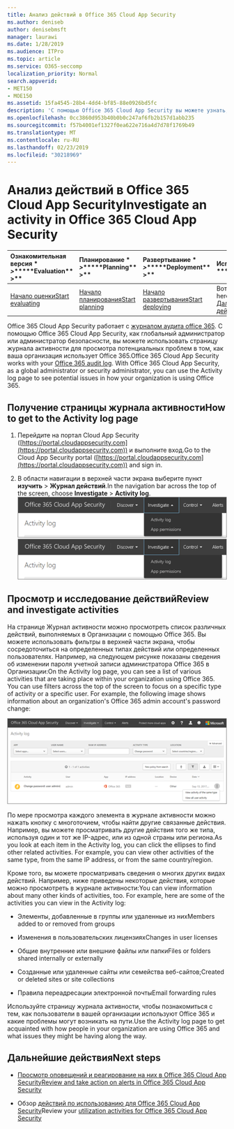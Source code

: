 ```yaml
---
title: Анализ действий в Office 365 Cloud App Security
ms.author: deniseb
author: denisebmsft
manager: laurawi
ms.date: 1/28/2019
ms.audience: ITPro
ms.topic: article
ms.service: O365-seccomp
localization_priority: Normal
search.appverid:
- MET150
- MOE150
ms.assetid: 15fa4545-28b4-4dd4-bf85-88e0926bd5fc
description: 'С помощью Office 365 Cloud App Security вы можете узнать, что происходит в вашей среде Office 365, проанализировать и изучить действия и учетные записи. '
ms.openlocfilehash: 0cc3860d953b40b0b0c247af6fb2b157d1abb235
ms.sourcegitcommit: f57b4001ef1327f0ea622e716a4d7d78f1769b49
ms.translationtype: MT
ms.contentlocale: ru-RU
ms.lasthandoff: 02/23/2019
ms.locfileid: "30218969"
---
```

# <a name="investigate-an-activity-in-office-365-cloud-app-security"></a><span data-ttu-id="6c676-103">Анализ действий в Office 365 Cloud App Security</span><span class="sxs-lookup"><span data-stu-id="6c676-103">Investigate an activity in Office 365 Cloud App Security</span></span>
  
|<span data-ttu-id="6c676-104">Ознакомительная версия \* *\>*\*</span><span class="sxs-lookup"><span data-stu-id="6c676-104">\*\*\*\*Evaluation\*\* \>\*\*</span></span>|<span data-ttu-id="6c676-105">Планирование \* *\>*\*</span><span class="sxs-lookup"><span data-stu-id="6c676-105">\*\*\*\*Planning\*\* \>\*\*</span></span>|<span data-ttu-id="6c676-106">Развертывание \* *\>*\*</span><span class="sxs-lookup"><span data-stu-id="6c676-106">\*\*\*\*Deployment\*\* \>\*\*</span></span>|<span data-ttu-id="6c676-107">Использование \* \* \* \*</span><span class="sxs-lookup"><span data-stu-id="6c676-107">\*\*\*\*Utilization\*\*\*\*</span></span>|
|:-----|:-----|:-----|:-----|
|[<span data-ttu-id="6c676-108">Начало оценки</span><span class="sxs-lookup"><span data-stu-id="6c676-108">Start evaluating</span></span>](office-365-cas-overview.md) <br/> |[<span data-ttu-id="6c676-109">Начало планирования</span><span class="sxs-lookup"><span data-stu-id="6c676-109">Start planning</span></span>](get-ready-for-office-365-cas.md) <br/> |[<span data-ttu-id="6c676-110">Начало развертывания</span><span class="sxs-lookup"><span data-stu-id="6c676-110">Start deploying</span></span>](turn-on-office-365-cas.md) <br/> |<span data-ttu-id="6c676-111">Вот что вам!</span><span class="sxs-lookup"><span data-stu-id="6c676-111">You are here!</span></span>  <br/> [<span data-ttu-id="6c676-112">Дальнейшие действия</span><span class="sxs-lookup"><span data-stu-id="6c676-112">Next steps</span></span>](#next-steps) <br/> |
   
<span data-ttu-id="6c676-p101">Office 365 Cloud App Security работает с [журналом аудита office 365](detailed-properties-in-the-office-365-audit-log.md). С помощью Office 365 Cloud App Security, как глобальный администратор или администратор безопасности, вы можете использовать страницу журнала активности для просмотра потенциальных проблем в том, как ваша организация использует Office 365.</span><span class="sxs-lookup"><span data-stu-id="6c676-p101">Office 365 Cloud App Security works with your [Office 365 audit log](detailed-properties-in-the-office-365-audit-log.md). With Office 365 Cloud App Security, as a global administrator or security administrator, you can use the Activity log page to see potential issues in how your organization is using Office 365.</span></span>
  
## <a name="how-to-get-to-the-activity-log-page"></a><span data-ttu-id="6c676-115">Получение страницы журнала активности</span><span class="sxs-lookup"><span data-stu-id="6c676-115">How to get to the Activity log page</span></span>

1. <span data-ttu-id="6c676-116">Перейдите на портал Cloud App Security ([https://portal.cloudappsecurity.com](https://portal.cloudappsecurity.com)) и выполните вход.</span><span class="sxs-lookup"><span data-stu-id="6c676-116">Go to the Cloud App Security portal ([https://portal.cloudappsecurity.com](https://portal.cloudappsecurity.com)) and sign in.</span></span>
  
2. <span data-ttu-id="6c676-117">В области навигации в верхней части экрана выберите пункт **изучить** \> **Журнал действий**.</span><span class="sxs-lookup"><span data-stu-id="6c676-117">In the navigation bar across the top of the screen, choose **Investigate** \> **Activity log**.</span></span><br/><span data-ttu-id="6c676-118">![На портале Office 365 CAS нажмите кнопку исследовать.](media/8c7b87c9-71a6-4952-adb2-185e941ffe9a.png)</span><span class="sxs-lookup"><span data-stu-id="6c676-118">![In the O365 CAS portal, choose Investigate.](media/8c7b87c9-71a6-4952-adb2-185e941ffe9a.png)</span></span>
  
## <a name="review-and-investigate-activities"></a><span data-ttu-id="6c676-119">Просмотр и исследование действий</span><span class="sxs-lookup"><span data-stu-id="6c676-119">Review and investigate activities</span></span>

<span data-ttu-id="6c676-p102">На странице Журнал активности можно просмотреть список различных действий, выполняемых в Организации с помощью Office 365. Вы можете использовать фильтры в верхней части экрана, чтобы сосредоточиться на определенных типах действий или определенных пользователях. Например, на следующем рисунке показаны сведения об изменении пароля учетной записи администратора Office 365 в Организации:</span><span class="sxs-lookup"><span data-stu-id="6c676-p102">On the Activity log page, you can see a list of various activities that are taking place within your organization using Office 365. You can use filters across the top of the screen to focus on a specific type of activity or a specific user. For example, the following image shows information about an organization's Office 365 admin account's password change:</span></span>
  
![В Office 365 Cloud App Security выберите исследовать \> журнал активности.](media/5d54600c-59cd-4f33-b4f0-29b75c37baae.png)
  
<span data-ttu-id="6c676-p103">По мере просмотра каждого элемента в журнале активности можно нажать кнопку с многоточием, чтобы найти другие связанные действия. Например, вы можете просматривать другие действия того же типа, используя один и тот же IP-адрес, или из одной страны или региона.</span><span class="sxs-lookup"><span data-stu-id="6c676-p103">As you look at each item in the Activity log, you can click the ellipses to find other related activities. For example, you can view other activities of the same type, from the same IP address, or from the same country/region.</span></span>
  
<span data-ttu-id="6c676-p104">Кроме того, вы можете просматривать сведения о многих других видах действий. Например, ниже приведены некоторые действия, которые можно просмотреть в журнале активности:</span><span class="sxs-lookup"><span data-stu-id="6c676-p104">You can view information about many other kinds of activities, too. For example, here are some of the activities you can view in the Activity log:</span></span>
  
- <span data-ttu-id="6c676-128">Элементы, добавленные в группы или удаленные из них</span><span class="sxs-lookup"><span data-stu-id="6c676-128">Members added to or removed from groups</span></span>
    
- <span data-ttu-id="6c676-129">Изменения в пользовательских лицензиях</span><span class="sxs-lookup"><span data-stu-id="6c676-129">Changes in user licenses</span></span>
    
- <span data-ttu-id="6c676-130">Общие внутренние или внешние файлы или папки</span><span class="sxs-lookup"><span data-stu-id="6c676-130">Files or folders shared internally or externally</span></span>
    
- <span data-ttu-id="6c676-131">Созданные или удаленные сайты или семейства веб-сайтов;</span><span class="sxs-lookup"><span data-stu-id="6c676-131">Created or deleted sites or site collections</span></span>
    
- <span data-ttu-id="6c676-132">Правила переадресации электронной почты</span><span class="sxs-lookup"><span data-stu-id="6c676-132">Email forwarding rules</span></span>
    
<span data-ttu-id="6c676-133">Используйте страницу журнала активности, чтобы познакомиться с тем, как пользователи в вашей организации используют Office 365 и какие проблемы могут возникать на пути.</span><span class="sxs-lookup"><span data-stu-id="6c676-133">Use the Activity log page to get acquainted with how people in your organization are using Office 365 and what issues they might be having along the way.</span></span>
  
## <a name="next-steps"></a><span data-ttu-id="6c676-134">Дальнейшие действия</span><span class="sxs-lookup"><span data-stu-id="6c676-134">Next steps</span></span>

- [<span data-ttu-id="6c676-135">Просмотр оповещений и реагирование на них в Office 365 Cloud App Security</span><span class="sxs-lookup"><span data-stu-id="6c676-135">Review and take action on alerts in Office 365 Cloud App Security</span></span>](review-office-365-cas-alerts.md)
    
- <span data-ttu-id="6c676-136">Обзор [действий по использованию для Office 365 Cloud App Security](utilization-activities-for-ocas.md)</span><span class="sxs-lookup"><span data-stu-id="6c676-136">Review your [utilization activities for Office 365 Cloud App Security](utilization-activities-for-ocas.md)</span></span>
    

